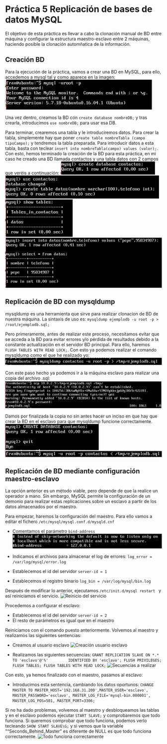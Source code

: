 # Práctica 5 Replicación de bases de datos MySQL

El objetivo de esta práctica es llevar a cabo la clonación manual de BD entre máquina y configurar la estructura maestro-esclavo entre 2 máquinas, haciendo posible la clonación automñatica de la información.

## Creación BD
Para la ejecución de la práctica, vamos a crear una BD en MySQL, para ello, accedemos a mysql tal y como aparece en la imagen:
![Acceso a MySQL](./imagenes/1.png)

Una vez dentro, creamos la BD con ``` create database nombreDB; ``` y tras crearla, introducimos ``` use nombreDB; ``` para usar esa DB. 

Para terminar, crearemos una tabla y le introduciremos datos. Para crear la tabla, simplemente hay que poner ``` create table nombreTabla (campo tipoCampo); ``` y tendremos la tabla preparada. Para introducir datos a esta tabla, basta con teclear ``` insert into nombreTabla(campo) values (valor); ```. Con esto, hemos terminado la creación de la BD para esta práctica, en mi caso he creado una BD llamada contactos y una tabla datos con 2 campos que veréis a continuación:
![Creación BD](./imagenes/2.png)
![Creación tabla](./imagenes/3.png)
![Mostrado de tablas](./imagenes/4.png)
![Inserción de datos y posterior mostrado](./imagenes/5.png)

## Replicación de BD con mysqldump
mysqldump es una herramienta que sirve para realizar clonacion de BD de nuestra máquina.
La sintaxis de uso es: ``` mysqldump ejemplodb -u root -p > /root/ejemplodb.sql; ```

Pero primeramente, antes de realizar este proceso, necesitamos evitar que se acceda a la BD para evitar errores y/o pérdida de resultados debido a la constante actualización en el servidor BD principal. Para ello, haremos ```  FLUSH TABLES WITH READ LOCK; ```. Con esto ya podemos realizar el comando mysqldump como el que he realizado yo:
![mysqldump](./imagenes/7.png)

Con este paso hecho ya podemos ir a la máquina esclavo para realizar una copia del archivo .sql:
![Copia del fichero en la máquina esclavo](./imagenes/8.png)

Damos por finalizada la copia no sin antes hacer un inciso en que hay que crear la BD en el esclavo para que mysqldump funcione correctamente.
![Creacion de BD en el esclavo](./imagenes/9.png)
![Restauración de datos](./imagenes/10.png)

## Replicación de BD mediante configuración maestro-esclavo
La opción anterior es un método viable, pero depende de que la realice un operador a mano. Sin embargo, MySQL permite la configuración de un demonio para realizar estas replicaciones sobre un esclavo a partir de los datos almacenados por el maestro.

Para empezar, haremos la configuración del maestro. Para ello vamos a editar el fichero ``` /etc/mysql/mysql.conf.d/mysqld.cnf ```
- Comentamos el parámetro ``` bind-address ```
![Comentamos bind-address](./imagenes/12.png)
- Indicamos el archivos para almacenar el log de errores:
``` log_error = /var/log/mysql/error.log ```

- Establecemos el id del servidor ``` server-id = 1 ```
- Establecemos el registro binario ``` log_bin = /var/log/mysql/bin.log ```

Después de modificar lo anterior, ejecutamos ```/etc/init.d/mysql restart ``` y así reiniciamos el servicio.
![Reinicio del servicio](./imagenes/15.png)

Procedemos a configurar el esclavo:
- Establecemos el id del servidor ``` server-id = 2 ```
- El resto de parámetros es igual que en el maestro

Reiniciamos con el comando puesto anteriormente.
Volvemos al maestro y realizamos las siguientes sentencias:
- Creamos al usuario esclavo
![Creación usuario esclavo](./imagenes/16.png)

- Realizamos las siguientes secuencias:
``` GRANT REPLICATION SLAVE ON *.* TO 'esclavo'@'%'			IDENTIFIED BY 'esclavo'; FLUSH PRIVILEGES; FLUSH TABLES; FLUSH TABLES WITH READ LOCK; ```
![Secuencias a realizar](./imagenes/17.png) 

Con esto, ya hemos finalizado con el maestro, pasamos al esclavo:
- Introducimos esta sentencia, cambiando los datos oportunos: 
``` CHANGE MASTER TO MASTER_HOST='192.168.31.200',MASTER_USER='esclavo', MASTER_PASSWORD='esclavo', MASTER_LOG_FILE='mysql-bin.000001', MASTER_LOG_POS=501, MASTER_PORT=3306; ```

Si no ha dado problemas, volvemos al maestro y desbloqueamos las tablas y en el esclavo podemos ejecutar ``` START SLAVE; ``` y comprobaremos que todo funciona. Si queremos comprobar que todo funciona, podemos verlo tecleando ``` SHOW START SLAVE\G; ``` y si vemos que la variable "“Seconds_Behind_Master" es diferente de NULL es que todo funciona correctamente.
![Todo funciona correctamente](./imagenes/20.png)

